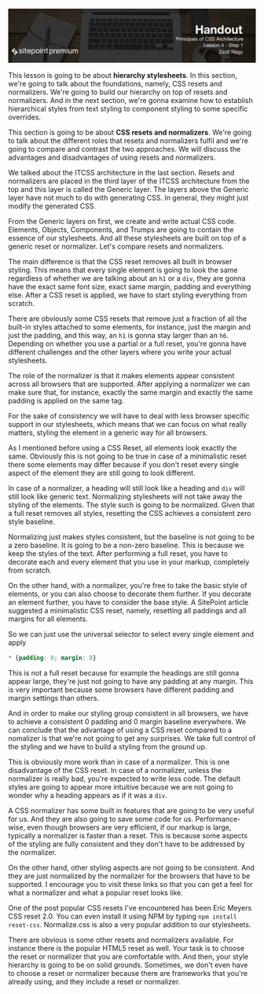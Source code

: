 ![](headings/4.1.png)

This lesson is going to be about **hierarchy stylesheets**. In this section, we're going to talk about the foundations, namely, CSS resets and normalizers. We're going to build our hierarchy on top of resets and normalizers. And in the next section, we're gonna examine how to establish hierarchical styles from text styling to component styling to some specific overrides.

This section is going to be about **CSS resets and normalizers**. We're going to talk about the different roles that resets and normalizers fulfil and we're going to compare and contrast the two approaches. We will discuss the advantages and disadvantages of using resets and normalizers.

We talked about the ITCSS architecture in the last section. Resets and normalizers are placed in the third layer of the ITCSS architecture from the top and this layer is called the Generic layer. The layers above the Generic layer have not much to do with generating CSS. In general, they might just modify the generated CSS.

From the Generic layers on first, we create and write actual CSS code. Elements, Objects, Components, and Trumps are going to contain the essence of our stylesheets. And all these stylesheets are built on top of a generic reset or normalizer. Let's compare resets and normalizers.

The main difference is that the CSS reset removes all built in browser styling. This means that every single element is going to look the same regardless of whether we are talking about an `h1` or a `div`, they are gonna have the exact same font size, exact same margin, padding and everything else. After a CSS reset is applied, we have to start styling everything from scratch.

There are obviously some CSS resets that remove just a fraction of all the built-in styles attached to some elements, for instance, just the margin and just the padding, and this way, an `h1` is gonna stay larger than an `h6`. Depending on whether you use a partial or a full reset, you're gonna have different challenges and the other layers where you write your actual stylesheets.

The role of the normalizer is that it makes elements appear consistent across all browsers that are supported. After applying a normalizer we can make sure that, for instance, exactly the same margin and exactly the same padding is applied on the same tag.

For the sake of consistency we will have to deal with less browser specific support in our stylesheets, which means that we can focus on what really matters, styling the element in a generic way for all browsers.

As I mentioned before using a CSS Reset, all elements look exactly the same. Obviously this is not going to be true in case of a minimalistic reset there some elements may differ because if you don't reset every single aspect of the element they are still going to look different.

In case of a normalizer, a heading will still look like a heading and `div` will still look like generic text. Normalizing stylesheets will not take away the styling of the elements. The style such is going to be normalized. Given that a full reset removes all styles, resetting the CSS achieves a consistent zero style baseline.

Normalizing just makes styles consistent, but the baseline is not going to be a zero baseline. It is going to be a non-zero baseline. This is because we keep the styles of the text. After performing a full reset, you have to decorate each and every element that you use in your markup, completely from scratch.

On the other hand, with a normalizer, you're free to take the basic style of elements, or you can also choose to decorate them further. If you decorate an element further, you have to consider the base style. A SitePoint article suggested a minimalistic CSS reset, namely, resetting all paddings and all margins for all elements.

So we can just use the universal selector to select every single element and apply 

```css
* {padding: 0; margin: 0}
```

This is not a full reset because for example the headings are still gonna appear large, they're just not going to have any padding at any margin. This is very important because some browsers have different padding and margin settings than others.

And in order to make our styling group consistent in all browsers, we have to achieve a consistent 0 padding and 0 margin baseline everywhere. We can conclude that the advantage of using a CSS reset compared to a nomalizer is that we're not going to get any surprises. We take full control of the styling and we have to build a styling from the ground up.

This is obviously more work than in case of a normalizer. This is one disadvantage of the CSS reset. In case of a normalizer, unless the normalizer is really bad, you're expected to write less code. The default styles are going to appear more intuitive because we are not going to wonder why a heading appears as if it was a `div`.

A CSS normalizer has some built in features that are going to be very useful for us. And they are also going to save some code for us. Performance-wise, even though browsers are very efficient, if our markup is large, typically a normalizer is faster than a reset. This is because some aspects of the styling are fully consistent and they don't have to be addressed by the normalizer.

On the other hand, other styling aspects are not going to be consistent. And they are just normalized by the normalizer for the browsers that have to be supported. I encourage you to visit these links so that you can get a feel for what a normalizer and what a popular reset looks like.

One of the post popular CSS resets I've encountered has been Eric Meyers CSS reset 2.0. You can even install it using NPM by typing `npm install reset-css`. Normalize.css is also a very popular addition to our stylesheets.

There are obvious is some other resets and normalizers available. For instance there is the popular HTML5 reset as well. Your task is to choose the reset or normalizer that you are comfortable with. And then, your style hierarchy is going to be on solid grounds. Sometimes, we don't even have to choose a reset or normalizer because there are frameworks that you're already using, and they include a reset or normalizer.
